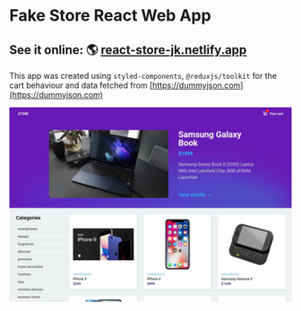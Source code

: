 # Fake Store React Web App

## See it online: 🌎 [react-store-jk.netlify.app](https://react-store-jk.netlify.app/)

This app was created using `styled-components`, `@reduxjs/toolkit` for the cart behaviour and data fetched from [https://dummyjson.com](https://dummyjson.com)

![App screenshot](/screenshot.jpg)
